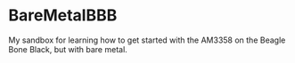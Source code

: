 # BareMetalBBB
My sandbox for learning how to get started with the AM3358 on the Beagle Bone Black, but with bare metal.
